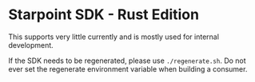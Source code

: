 # Starpoint SDK - Rust Edition

This supports very little currently and is mostly used for internal development.

If the SDK needs to be regenerated, please use `./regenerate.sh`. Do not ever set the regenerate environment variable when building a consumer.
